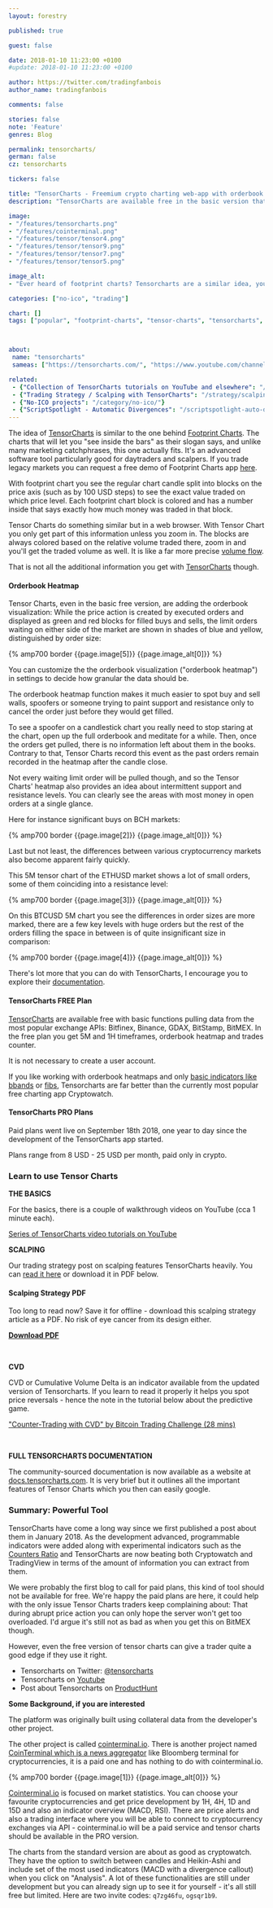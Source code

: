 ```yaml
---
layout: forestry

published: true

guest: false

date: 2018-01-10 11:23:00 +0100
#update: 2018-01-10 11:23:00 +0100

author: https://twitter.com/tradingfanbois
author_name: tradingfanbois

comments: false

stories: false
note: 'Feature'
genres: Blog

permalink: tensorcharts/
german: false
cz: tensorcharts

tickers: false

title: "TensorCharts - Freemium crypto charting web-app with orderbook heatmap (you'll get to watch the whales)"
description: "TensorCharts are available free in the basic version that is still good for scalpers."

image:
- "/features/tensorcharts.png"
- "/features/cointerminal.png"
- "/features/tensor/tensor4.png"
- "/features/tensor/tensor9.png"
- "/features/tensor/tensor7.png"
- "/features/tensor/tensor5.png"

image_alt:
- "Ever heard of footprint charts? Tensorcharts are a similar idea, you will surprised how much information you can get from a single glance at the chart."

categories: ["no-ico", "trading"]

chart: []
tags: ["popular", "footprint-charts", "tensor-charts", "tensorcharts", "crypto-trading", "crypto-whales", "altcoin-trading"]



about:
 name: "tensorcharts"
 sameas: ["https://tensorcharts.com/", "https://www.youtube.com/channel/UCEEdXfhYRJQxlo8-w7qDZ1g", "https://bitcointalk.org/index.php?topic=2542026.0"]

related:
 - {"Collection of TensorCharts tutorials on YouTube and elsewhere": "/tensorcharts-tutorials/"}
 - {"Trading Strategy / Scalping with TensorCharts": "/strategy/scalping/"}
 - {"No-ICO projects": "/category/no-ico/"}
 - {"ScriptSpotlight - Automatic Divergences": "/scriptspotlight-auto-divergences/"}
---
```


The idea of [TensorCharts](https://tensorcharts.com/) is similar to the one behind [Footprint Charts](https://footprintchart.com/). The charts that will let you "see inside the bars" as their slogan says, and unlike many marketing catchphrases, this one actually fits. It's an advanced software tool particularly good for daytraders and scalpers. If you trade legacy markets you can request a free demo of Footprint Charts app [here](https://marketdelta.com/solutions/footprint-charts/).

With footprint chart you see the regular chart candle split into blocks on the price axis (such as by 100 USD steps) to see the exact value traded on which price level. Each footprint chart block is colored and has a number inside that says exactly how much money was traded in that block.

Tensor Charts do something similar but in a web browser. With Tensor Chart you only get part of this information unless you zoom in. The blocks are always colored based on the relative volume traded there, zoom in and you'll get the traded volume as well. It is like a far more precise [volume flow](https://www.tradingview.com/script/EHTKtnIt-ST-Volume-Flow-v6/).

That is not all the additional information you get with [TensorCharts](https://tensorcharts.com/) though.

#### Orderbook Heatmap

Tensor Charts, even in the basic free version, are adding the orderbook visualization: While the price action is created by executed orders and displayed as green and red blocks for filled buys and sells, the limit orders waiting on either side of the market are shown in shades of blue and yellow, distinguished by order size:

{% amp700 border {{page.image[5]}} {{page.image_alt[0]}} %}

You can customize the the orderbook visualization ("orderbook heatmap") in settings to decide how granular the data should be.

The orderbook heatmap function makes it much easier to spot buy and sell walls, spoofers or someone trying to paint support and resistance only to cancel the order just before they would get filled.

To see a spoofer on a candlestick chart you really need to stop staring at the chart, open up the full orderbook and meditate for a while. Then, once the orders get pulled, there is no information left about them in the books. Contrary to that, Tensor Charts record this event as the past orders remain recorded in the heatmap after the candle close.

Not every waiting limit order will be pulled though, and so the Tensor Charts' heatmap also provides an idea about intermittent support and resistance levels. You can clearly see the areas with most money in open orders at a single glance.

Here for instance significant buys on BCH markets:

{% amp700 border {{page.image[2]}} {{page.image_alt[0]}} %}

Last but not least, the differences between various cryptocurrency markets also become apparent fairly quickly.

This 5M tensor chart of the ETHUSD market shows a lot of small orders, some of them coinciding into a resistance level:

{% amp700 border {{page.image[3]}} {{page.image_alt[0]}} %}

On this BTCUSD 5M chart you see the differences in order sizes are more marked, there are a few key levels with huge orders but the rest of the orders filling the space in between is of quite insignificant size in comparison:

{% amp700 border {{page.image[4]}} {{page.image_alt[0]}} %}

There's lot more that you can do with TensorCharts, I encourage you to explore their [documentation](https://docs.tensorcharts.com/docs/counters_ratio/).

#### TensorCharts FREE Plan

[TensorCharts](https://tensorcharts.com/) are available free with basic functions pulling data from the most popular exchange APIs: Bitfinex, Binance, GDAX, BitStamp, BitMEX. In the free plan you get 5M and 1H timeframes, orderbook heatmap and trades counter.

It is not necessary to create a user account.

If you like working with orderbook heatmaps and only [basic indicators like bbands](/technical-analysis/) or [fibs](/strategy/fibs), Tensorcharts are far better than the currently most popular free charting app Cryptowatch.

#### TensorCharts PRO Plans

Paid plans went live on September 18th 2018, one year to day since the development of the TensorCharts app started.

Plans range from 8 USD - 25 USD per month, paid only in crypto.

### Learn to use Tensor Charts

**THE BASICS**

For the basics, there is a couple of walkthrough videos on YouTube (cca 1 minute each).

[Series of TensorCharts video tutorials on YouTube](https://www.youtube.com/watch?v=YZCUMtV8rBU&list=PLV2igM-bP06wcjn5J2Msu9nI3VYhvhu6T)

<amp-youtube
       data-videoid="YZCUMtV8rBU"
       layout="responsive"
       width="700" height="360">
</amp-youtube>

**SCALPING**

Our trading strategy post on scalping features TensorCharts heavily. You can [read it here](/strategy/scalping/) or download it in PDF below.

<section class="sidebar-nl container-center">
<h4>Scalping Strategy PDF</h4>
<p>Too long to read now? Save it for offline - download this scalping strategy article as a PDF. No risk of eye cancer from its design either.</p>
<p><a href="/uploads/pdf/altcointrading-net_tensorcharts_scalping.pdf" target="_blank" title="AltcoinTrading.NET TensorCharts Scalping Guide"><b>Download PDF</b></a></p>
</section>

<p>&nbsp;</p>

**CVD**

CVD or Cumulative Volume Delta is an indicator available from the updated version of Tensorcharts. If you learn to read it properly it helps you spot price reversals - hence the note in the tutorial below about the predictive game.

["Counter-Trading with CVD" by Bitcoin Trading Challenge (28 mins)](https://www.youtube.com/watch?v=gj-zxO-ZnSU)

<amp-youtube
       data-videoid="gj-zxO-ZnSU"
       layout="responsive"
       width="700" height="360">
</amp-youtube>

<p>&nbsp;</p>

**FULL TENSORCHARTS DOCUMENTATION**

The community-sourced documentation is now available as a website at [docs.tensorcharts.com](https://docs.tensorcharts.com/). It is very brief but it outlines all the important features of Tensor Charts which you then can easily google.

### Summary: Powerful Tool

TensorCharts have come a long way since we first published a post about them in January 2018. As the development advanced, programmable indicators were added along with experimental indicators such as the [Counters Ratio](https://docs.tensorcharts.com/docs/counters_ratio/) and TensorCharts are now beating both Cryptowatch and TradingView in terms of the amount of information you can extract from them.   

We were probably the first blog to call for paid plans, this kind of tool should not be available for free. We're happy the paid plans are here, it could help with the only issue Tensor Charts traders keep complaining about: That during abrupt price action you can only hope the server won't get too overloaded. I'd argue it's still not as bad as when you get this on BitMEX though.

However, even the free version of tensor charts can give a trader quite a good edge if they use it right.

* Tensorcharts on Twitter: [@tensorcharts](https://twitter.com/tensorcharts)
* Tensorcharts on [Youtube](https://www.youtube.com/channel/UCEEdXfhYRJQxlo8-w7qDZ1g)
* Post about Tensorcharts on [ProductHunt](https://www.producthunt.com/posts/tensorcharts)

**Some Background, if you are interested**

The platform was originally built using collateral data from the developer's other project.

The other project is called [cointerminal.io](https://cointerminal.io/). There is another project named [CoinTerminal which is a news aggregator](https://site.cointerminal.co/) like Bloomberg terminal for cryptocurrencies, it is a paid one and has nothing to do with cointerminal.io.

{% amp700 border {{page.image[1]}} {{page.image_alt[0]}} %}

[Cointerminal.io](https://cointerminal.io/) is focused on market statistics. You can choose your favourite cryptocurrencies and get price development by 1H, 4H, 1D and 15D and also an indicator overview (MACD, RSI). There are price alerts and also a trading interface where you will be able to connect to cryptocurrency exchanges via API - cointerminal.io will be a paid service and tensor charts should be available in the PRO version.

The charts from the standard version are about as good as cryptowatch. They have the option to switch between candles and Heikin-Ashi and include set of the most used indicators (MACD with a divergence callout) when you click on "Analysis". A lot of these functionalities are still under development but you can already sign up to see it for yourself - it's all still free but limited. Here are two invite codes: `q7zg46fu`, `ogsqr1b9`.
